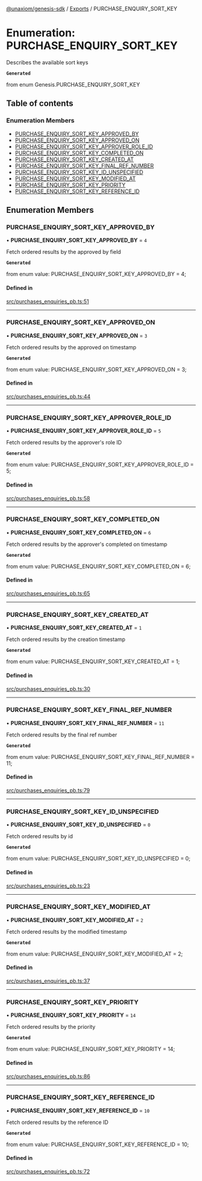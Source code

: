 [@unaxiom/genesis-sdk](../README.md) / [Exports](../modules.md) / PURCHASE\_ENQUIRY\_SORT\_KEY

# Enumeration: PURCHASE\_ENQUIRY\_SORT\_KEY

Describes the available sort keys

**`Generated`**

from enum Genesis.PURCHASE_ENQUIRY_SORT_KEY

## Table of contents

### Enumeration Members

- [PURCHASE\_ENQUIRY\_SORT\_KEY\_APPROVED\_BY](PURCHASE_ENQUIRY_SORT_KEY.md#purchase_enquiry_sort_key_approved_by)
- [PURCHASE\_ENQUIRY\_SORT\_KEY\_APPROVED\_ON](PURCHASE_ENQUIRY_SORT_KEY.md#purchase_enquiry_sort_key_approved_on)
- [PURCHASE\_ENQUIRY\_SORT\_KEY\_APPROVER\_ROLE\_ID](PURCHASE_ENQUIRY_SORT_KEY.md#purchase_enquiry_sort_key_approver_role_id)
- [PURCHASE\_ENQUIRY\_SORT\_KEY\_COMPLETED\_ON](PURCHASE_ENQUIRY_SORT_KEY.md#purchase_enquiry_sort_key_completed_on)
- [PURCHASE\_ENQUIRY\_SORT\_KEY\_CREATED\_AT](PURCHASE_ENQUIRY_SORT_KEY.md#purchase_enquiry_sort_key_created_at)
- [PURCHASE\_ENQUIRY\_SORT\_KEY\_FINAL\_REF\_NUMBER](PURCHASE_ENQUIRY_SORT_KEY.md#purchase_enquiry_sort_key_final_ref_number)
- [PURCHASE\_ENQUIRY\_SORT\_KEY\_ID\_UNSPECIFIED](PURCHASE_ENQUIRY_SORT_KEY.md#purchase_enquiry_sort_key_id_unspecified)
- [PURCHASE\_ENQUIRY\_SORT\_KEY\_MODIFIED\_AT](PURCHASE_ENQUIRY_SORT_KEY.md#purchase_enquiry_sort_key_modified_at)
- [PURCHASE\_ENQUIRY\_SORT\_KEY\_PRIORITY](PURCHASE_ENQUIRY_SORT_KEY.md#purchase_enquiry_sort_key_priority)
- [PURCHASE\_ENQUIRY\_SORT\_KEY\_REFERENCE\_ID](PURCHASE_ENQUIRY_SORT_KEY.md#purchase_enquiry_sort_key_reference_id)

## Enumeration Members

### PURCHASE\_ENQUIRY\_SORT\_KEY\_APPROVED\_BY

• **PURCHASE\_ENQUIRY\_SORT\_KEY\_APPROVED\_BY** = ``4``

Fetch ordered results by the approved by field

**`Generated`**

from enum value: PURCHASE_ENQUIRY_SORT_KEY_APPROVED_BY = 4;

#### Defined in

[src/purchases_enquiries_pb.ts:51](https://github.com/Unaxiom/genesis-ts-sdk/blob/a265138/src/purchases_enquiries_pb.ts#L51)

___

### PURCHASE\_ENQUIRY\_SORT\_KEY\_APPROVED\_ON

• **PURCHASE\_ENQUIRY\_SORT\_KEY\_APPROVED\_ON** = ``3``

Fetch ordered results by the approved on timestamp

**`Generated`**

from enum value: PURCHASE_ENQUIRY_SORT_KEY_APPROVED_ON = 3;

#### Defined in

[src/purchases_enquiries_pb.ts:44](https://github.com/Unaxiom/genesis-ts-sdk/blob/a265138/src/purchases_enquiries_pb.ts#L44)

___

### PURCHASE\_ENQUIRY\_SORT\_KEY\_APPROVER\_ROLE\_ID

• **PURCHASE\_ENQUIRY\_SORT\_KEY\_APPROVER\_ROLE\_ID** = ``5``

Fetch ordered results by the approver's role ID

**`Generated`**

from enum value: PURCHASE_ENQUIRY_SORT_KEY_APPROVER_ROLE_ID = 5;

#### Defined in

[src/purchases_enquiries_pb.ts:58](https://github.com/Unaxiom/genesis-ts-sdk/blob/a265138/src/purchases_enquiries_pb.ts#L58)

___

### PURCHASE\_ENQUIRY\_SORT\_KEY\_COMPLETED\_ON

• **PURCHASE\_ENQUIRY\_SORT\_KEY\_COMPLETED\_ON** = ``6``

Fetch ordered results by the approver's completed on timestamp

**`Generated`**

from enum value: PURCHASE_ENQUIRY_SORT_KEY_COMPLETED_ON = 6;

#### Defined in

[src/purchases_enquiries_pb.ts:65](https://github.com/Unaxiom/genesis-ts-sdk/blob/a265138/src/purchases_enquiries_pb.ts#L65)

___

### PURCHASE\_ENQUIRY\_SORT\_KEY\_CREATED\_AT

• **PURCHASE\_ENQUIRY\_SORT\_KEY\_CREATED\_AT** = ``1``

Fetch ordered results by the creation timestamp

**`Generated`**

from enum value: PURCHASE_ENQUIRY_SORT_KEY_CREATED_AT = 1;

#### Defined in

[src/purchases_enquiries_pb.ts:30](https://github.com/Unaxiom/genesis-ts-sdk/blob/a265138/src/purchases_enquiries_pb.ts#L30)

___

### PURCHASE\_ENQUIRY\_SORT\_KEY\_FINAL\_REF\_NUMBER

• **PURCHASE\_ENQUIRY\_SORT\_KEY\_FINAL\_REF\_NUMBER** = ``11``

Fetch ordered results by the final ref number

**`Generated`**

from enum value: PURCHASE_ENQUIRY_SORT_KEY_FINAL_REF_NUMBER = 11;

#### Defined in

[src/purchases_enquiries_pb.ts:79](https://github.com/Unaxiom/genesis-ts-sdk/blob/a265138/src/purchases_enquiries_pb.ts#L79)

___

### PURCHASE\_ENQUIRY\_SORT\_KEY\_ID\_UNSPECIFIED

• **PURCHASE\_ENQUIRY\_SORT\_KEY\_ID\_UNSPECIFIED** = ``0``

Fetch ordered results by id

**`Generated`**

from enum value: PURCHASE_ENQUIRY_SORT_KEY_ID_UNSPECIFIED = 0;

#### Defined in

[src/purchases_enquiries_pb.ts:23](https://github.com/Unaxiom/genesis-ts-sdk/blob/a265138/src/purchases_enquiries_pb.ts#L23)

___

### PURCHASE\_ENQUIRY\_SORT\_KEY\_MODIFIED\_AT

• **PURCHASE\_ENQUIRY\_SORT\_KEY\_MODIFIED\_AT** = ``2``

Fetch ordered results by the modified timestamp

**`Generated`**

from enum value: PURCHASE_ENQUIRY_SORT_KEY_MODIFIED_AT = 2;

#### Defined in

[src/purchases_enquiries_pb.ts:37](https://github.com/Unaxiom/genesis-ts-sdk/blob/a265138/src/purchases_enquiries_pb.ts#L37)

___

### PURCHASE\_ENQUIRY\_SORT\_KEY\_PRIORITY

• **PURCHASE\_ENQUIRY\_SORT\_KEY\_PRIORITY** = ``14``

Fetch ordered results by the priority

**`Generated`**

from enum value: PURCHASE_ENQUIRY_SORT_KEY_PRIORITY = 14;

#### Defined in

[src/purchases_enquiries_pb.ts:86](https://github.com/Unaxiom/genesis-ts-sdk/blob/a265138/src/purchases_enquiries_pb.ts#L86)

___

### PURCHASE\_ENQUIRY\_SORT\_KEY\_REFERENCE\_ID

• **PURCHASE\_ENQUIRY\_SORT\_KEY\_REFERENCE\_ID** = ``10``

Fetch ordered results by the reference ID

**`Generated`**

from enum value: PURCHASE_ENQUIRY_SORT_KEY_REFERENCE_ID = 10;

#### Defined in

[src/purchases_enquiries_pb.ts:72](https://github.com/Unaxiom/genesis-ts-sdk/blob/a265138/src/purchases_enquiries_pb.ts#L72)
